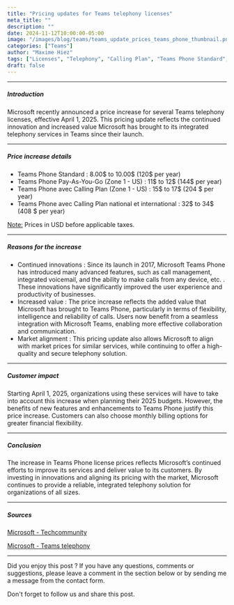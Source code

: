 ```yaml
---
title: "Pricing updates for Teams telephony licenses"
meta_title: ""
description: ""
date: 2024-11-12T10:00:00-05:00
image: "/images/blog/teams/teams_update_prices_teams_phone_thumbnail.png"
categories: ["Teams"]
author: "Maxime Hiez"
tags: ["Licenses", "Telephony", "Calling Plan", "Teams Phone Standard", "Pay-As-You-Go"]
draft: false
---
```

---

##### Introduction
Microsoft recently announced a price increase for several Teams telephony licenses, effective April 1, 2025. This pricing update reflects the continued innovation and increased value Microsoft has brought to its integrated telephony services in Teams since their launch.

---

##### Price increase details
- Teams Phone Standard : 8.00$ to 10.00$ (120$ per year)
- Teams Phone Pay-As-You-Go (Zone 1 - US) : 11$ to 12$ (144$ per year)
- Teams Phone avec Calling Plan (Zone 1 - US) : 15$ to 17$ (204 $ per year)
- Teams Phone avec Calling Plan national et international : 32$ to 34$ (408 $ per year)

<u>Note:</u> Prices in USD before applicable taxes.

---

##### Reasons for the increase
- Continued innovations : Since its launch in 2017, Microsoft Teams Phone has introduced many advanced features, such as call management, integrated voicemail, and the ability to make calls from any device, etc. . These innovations have significantly improved the user experience and productivity of businesses.
- Increased value : The price increase reflects the added value that Microsoft has brought to Teams Phone, particularly in terms of flexibility, intelligence and reliability of calls. Users now benefit from a seamless integration with Microsoft Teams, enabling more effective collaboration and communication.
- Market alignment : This pricing update also allows Microsoft to align with market prices for similar services, while continuing to offer a high-quality and secure telephony solution.

---

##### Customer impact

Starting April 1, 2025, organizations using these services will have to take into account this increase when planning their 2025 budgets. However, the benefits of new features and enhancements to Teams Phone justify this price increase. Customers can also choose monthly billing options for greater financial flexibility.

---

##### Conclusion

The increase in Teams Phone license prices reflects Microsoft’s continued efforts to improve its services and deliver value to its customers. By investing in innovations and aligning its pricing with the market, Microsoft continues to provide a reliable, integrated telephony solution for organizations of all sizes.

---

##### Sources
[Microsoft - Techcommunity](https://techcommunity.microsoft.com/blog/microsoft_365blog/flexible-billing-for-microsoft-365-copilot-pricing-updates-for-annual-subscripti/4288536?wt.mc_id=MVP_315241)

[Microsoft - Teams telephony](https://www.microsoft.com/en-us/microsoft-teams/microsoft-teams-phone)

---


Did you enjoy this post ? If you have any questions, comments or suggestions, please leave a comment in the section below or by sending me a message from the contact form.

Don't forget to follow us and share this post.